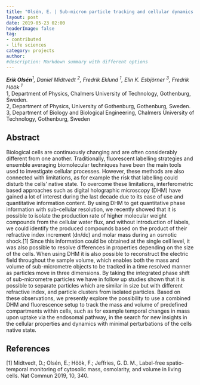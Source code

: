 ```yaml
---
title: "Olsén, E. | Sub-micron particle tracking and cellular dynamics investigated using combined digital holographic and fluorescent imaging"
layout: post
date: 2019-05-23 02:00
headerImage: false
tag:
- contributed
- life sciences
category: projects
author:
#description: Markdown summary with different options
---
```


_**Erik Olsén**<sup>1</sup>, Daniel Midtvedt <sup>2</sup>, Fredrik Eklund <sup>1</sup>, Elin K. Esbjörner <sup>3</sup>, Fredrik Höök <sup>1</sup>_<br/>
1, Department of Physics, Chalmers University of Technology, Gothenburg, Sweden. <br/>
2, Department of Physics, University of Gothenburg, Gothenburg, Sweden.<br/>
3, Department of Biology and Biological Engineering, Chalmers University of Technology, Gothenburg, Sweden<br/>

## Abstract

Biological cells are continuously changing and are often considerably different from one another. Traditionally, fluorescent labelling strategies and ensemble averaging biomolecular techniques have been the main tools used to investigate cellular processes. However, these methods are also connected with limitations, as for example the risk that labelling could disturb the cells’ native state. To overcome these limitations, interferometric based approaches such as digital holographic microscopy (DHM) have gained a lot of interest during the last decade due to its ease of use and quantitative information content. By using DHM to get quantitative phase information with sub-cellular resolution, we recently showed that it is possible to isolate the production rate of higher molecular weight compounds from the cellular water flux, and without introduction of labels, we could identify the produced compounds based on the product of their refractive index increment (dn/dc) and molar mass during an osmotic shock.[1] Since this information could be obtained at the single cell level, it was also possible to resolve differences in properties depending on the size of the cells. When using DHM it is also possible to reconstruct the electric field throughout the sample volume, which enables both the mass and volume of sub-micrometre objects to be tracked in a time resolved manner as particles move in three dimensions. By taking the integrated phase shift of sub-micrometre particles we have in follow up studies shown that it is possible to separate particles which are similar in size but with different refractive index, and particle clusters from isolated particles. Based on these observations, we presently explore the possibility to use a combined DHM and fluorescence setup to track the mass and volume of predefined compartments within cells, such as for example temporal changes in mass upon uptake via the endosomal pathway, in the search for new insights in the cellular properties and dynamics with minimal perturbations of the cells native state.<br/>

## References
[1] Midtvedt, D.; Olsén, E.; Höök, F.; Jeffries, G. D. M., Label-free spatio-temporal monitoring of cytosolic mass, osmolarity, and volume in living cells. Nat Commun 2019, 10, 340.<br/>
